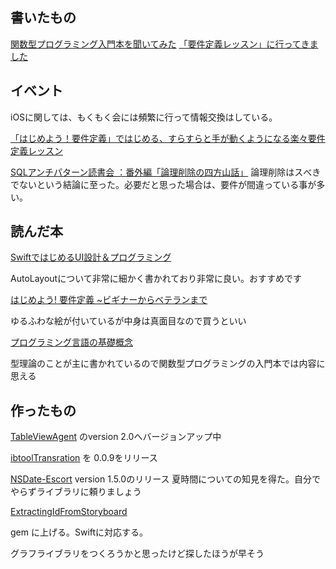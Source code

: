 ## 書いたもの

[関数型プログラミング入門本を聞いてみた](http://d.hatena.ne.jp/akuraru/20150410/)
[「要件定義レッスン」に行ってきました](http://d.hatena.ne.jp/akuraru/20150423/)



## イベント

iOSに関しては、もくもく会には頻繁に行って情報交換はしている。

[「はじめよう！要件定義」ではじめる、すらすらと手が動くようになる楽々要件定義レッスン](https://rd-lesson.doorkeeper.jp/events/22317)

[SQLアンチパターン読書会 ：番外編「論理削除の四方山話」](https://sqlap.doorkeeper.jp/events/23719)
論理削除はスべきでないという結論に至った。必要だと思った場合は、要件が間違っている事が多い。


## 読んだ本

[SwiftではじめるUI設計＆プログラミング](http://amzn.to/1cbXpxw)

AutoLayoutについて非常に細かく書かれており非常に良い。おすすめです

[はじめよう! 要件定義 ~ビギナーからベテランまで](http://amzn.to/1cbXMrR)

ゆるふわな絵が付いているが中身は真面目なので買うといい

[プログラミング言語の基礎概念](http://amzn.to/1acauoT)

型理論のことが主に書かれているので関数型プログラミングの入門本では内容に思える


## 作ったもの

[TableViewAgent](https://github.com/akuraru/TableViewAgent) のversion 2.0へバージョンアップ中

[ibtoolTransration](https://github.com/akuraru/ibtoolTranslation) を 0.0.9をリリース

[NSDate-Escort](https://github.com/azu/NSDate-Escort) version 1.5.0のリリース
夏時間についての知見を得た。自分でやらずライブラリに頼りましょう

[ExtractingIdFromStoryboard](https://github.com/akuraru/ExtractingIdFromStoryboard)

gem に上げる。Swiftに対応する。


グラフライブラリをつくろうかと思ったけど探したほうが早そう